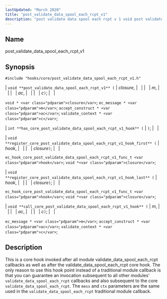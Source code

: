 ```yaml
---
lastUpdated: "March 2020"
title: "post_validate_data_spool_each_rcpt_v1"
description: "post validate data spool each rcpt v 1 void post validate data spool each rcpt v 1 closure m ac c void closure ec message m accept construct ac validate context c int has core post validate data spool each rcpt v 1 hook void register core post validate data..."
---
```


<a name="hooks.core.post_validate_data_spool_each_rcpt_v1"></a> 
## Name

post_validate_data_spool_each_rcpt_v1

## Synopsis

`#include "hooks/core/post_validate_data_spool_each_rcpt_v1.h"`

| `void **post_validate_data_spool_each_rcpt_v1** (` | <var class="pdparam">closure</var>, |   |
|   | <var class="pdparam">m</var>, |   |
|   | <var class="pdparam">ac</var>, |   |
|   | <var class="pdparam">c</var>`)`; |   |

`void * <var class="pdparam">closure</var>`;
`ec_message * <var class="pdparam">m</var>`;
`accept_construct * <var class="pdparam">ac</var>`;
`validate_context * <var class="pdparam">c</var>`;

| `int **has_core_post_validate_data_spool_each_rcpt_v1_hook** (` | `)`; |   |

| `void **register_core_post_validate_data_spool_each_rcpt_v1_hook_first** (` | <var class="pdparam">hook</var>, |   |
|   | <var class="pdparam">closure</var>`)`; |   |

`ec_hook_core_post_validate_data_spool_each_rcpt_v1_func_t <var class="pdparam">hook</var>`;
`void *<var class="pdparam">closure</var>`;

| `void **register_core_post_validate_data_spool_each_rcpt_v1_hook_last** (` | <var class="pdparam">hook</var>, |   |
|   | <var class="pdparam">closure</var>`)`; |   |

`ec_hook_core_post_validate_data_spool_each_rcpt_v1_func_t <var class="pdparam">hook</var>`;
`void *<var class="pdparam">closure</var>`;

| `void **call_core_post_validate_data_spool_each_rcpt_v1_hook** (` | <var class="pdparam">m</var>, |   |
|   | <var class="pdparam">ac</var>, |   |
|   | <var class="pdparam">c</var>`)`; |   |

`ec_message * <var class="pdparam">m</var>`;
`accept_construct * <var class="pdparam">ac</var>`;
`validate_context * <var class="pdparam">c</var>`;<a name="idp31390240"></a> 
## Description

This is a core hook invoked after all module validate_data_spool_each_rcpt callbacks as well as after the validate_data_spool_each_rcpt core hook. The only reason to use this hook point instead of a traditional module callback is that you can guarantee an invocation subsequent to all other modules' `validate_data_spool_each_rcpt` callbacks and also subsequent to the core `validate_data_spool_each_rcpt`. The `mess` and `ctx` parameters are the same used in the `validate_data_spool_each_rcpt` traditional module callback.